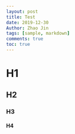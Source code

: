 ```yaml
---
layout: post
title: Test
date: 2019-12-30
Author: Zhao Jin
tags: [sample, markdown]
comments: true
toc: true
---
```


# H1

## H2

### H3

#### H4
